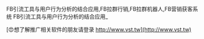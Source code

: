 FB引流工具与用户行为分析的结合应用,FB拉群行销,FB拉群机器人,FB营销获客系统
FB引流工具与用户行为分析的结合应用_

[😍想了解推广相关软件的朋友请登录 http://www.vst.tw](http://www.vst.tw)



